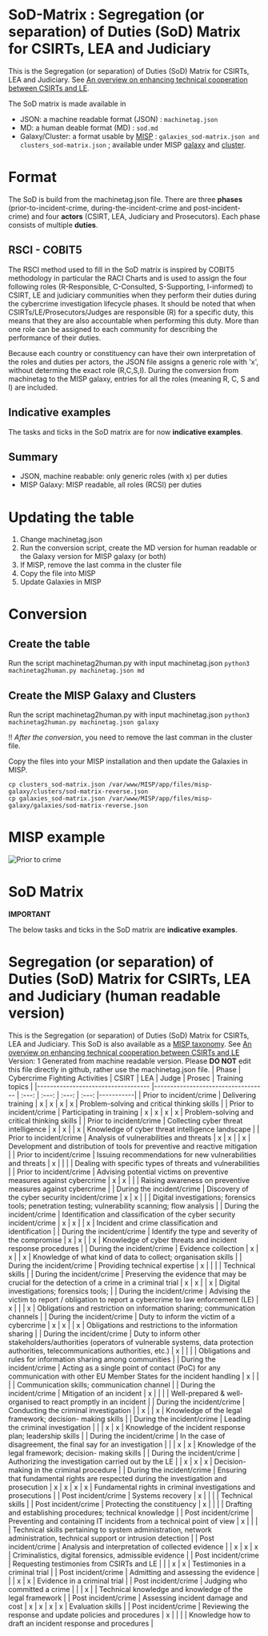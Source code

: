 # SoD-Matrix : Segregation (or separation) of Duties (SoD) Matrix for CSIRTs, LEA and Judiciary

This is the Segregation (or separation) of Duties (SoD) Matrix for CSIRTs, LEA and Judiciary. See [An overview on enhancing technical cooperation between CSIRTs and LE](https://www.enisa.europa.eu/publications/support-the-fight-against-cybercrime-tools-for-enhancing-cooperation-between-csirts-and-le).

The SoD matrix is made available in 
* JSON: a machine readable format (JSON) : ```machinetag.json```
* MD: a human deable format (MD) : ```sod.md```
* Galaxy/Cluster: a format usable by [MISP](https://www.misp-project.org/) : ```galaxies_sod-matrix.json and clusters_sod-matrix.json``` ; available under MISP [galaxy](https://github.com/MISP/misp-galaxy/blob/main/galaxies/sod-matrix.json) and [cluster](https://github.com/MISP/misp-galaxy/blob/main/clusters/sod-matrix.json).

# Format

The SoD is build from the machinetag.json file. There are three **phases** (prior-to-incident-crime, during-the-incident-crime and post-incident-crime) and four **actors** (CSIRT, LEA, Judiciary and Prosecutors). Each phase consists of multiple **duties**. 

## RSCI - COBIT5
The RSCI method used to fill in the SoD matrix is inspired by COBIT5 methodology in particular the RACI Charts and is used to assign the four following roles (R-Responsible, C-Consulted, S-Supporting, I-informed) to CSIRT, LE and judiciary communities when they perform their duties during the cybercrime investigation lifecycle phases. It should be noted that when CSIRTs/LE/Prosecutors/Judges are responsible (R) for a specific duty, this means that they are also accountable when performing this duty. More than one role can be assigned to each community for describing the performance of their duties.

Because each country or constituency can have their own interpretation of the roles and duties per actors, the JSON file assigns a generic role with 'x', without determing the exact role (R,C,S,I). During the conversion from machinetag to the MISP galaxy, entries for all the roles (meaning R, C, S and I) are included.

## Indicative examples

The tasks and ticks in the SoD matrix are for now **indicative examples**.

## Summary

* JSON, machine reabable: only generic roles (with x) per duties
* MISP Galaxy: MISP readable, all roles (RCSI) per duties

# Updating the table

1. Change machinetag.json
1. Run the conversion script, create the MD version for human readable or the Galaxy version for MISP galaxy (or both)
1. If MISP, remove the last comma in the cluster file
1. Copy the file into MISP 
1. Update Galaxies in MISP

# Conversion

## Create the table

Run the script machinetag2human.py with input machinetag.json
```python3 machinetag2human.py machinetag.json md```

## Create the MISP Galaxy and Clusters

Run the script machinetag2human.py with input machinetag.json
```python3 machinetag2human.py machinetag.json galaxy```

!! *After the conversion*, you need to remove the last comman in the cluster file.

Copy the files into your MISP installation and then update the Galaxies in MISP.


    cp clusters_sod-matrix.json /var/www/MISP/app/files/misp-galaxy/clusters/sod-matrix-reverse.json
    cp galaxies_sod-matrix.json /var/www/MISP/app/files/misp-galaxy/galaxies/sod-matrix-reverse.json


# MISP example

![Prior to crime](prior-crime.jpg)

# SoD Matrix

**IMPORTANT**

The below tasks and ticks in the SoD matrix are **indicative examples**.

# Segregation (or separation) of Duties (SoD) Matrix for CSIRTs, LEA and Judiciary (human readable version)
This is the Segregation (or separation) of Duties (SoD) Matrix for CSIRTs, LEA and Judiciary.
This SoD is also available as a [MISP taxonomy](https://github.com/MISP/misp-taxonomies).
See [An overview on enhancing technical cooperation between CSIRTs and LE](https://www.enisa.europa.eu/publications/support-the-fight-against-cybercrime-tools-for-enhancing-cooperation-between-csirts-and-le)
Version: 1
Generated from machine readable version. Please **DO NOT** edit this file directly in github, rather use the machinetag.json file.
| Phase                               | Cybercrime Fighting Activities      | CSIRT | LEA | Judge | Prosec | Training topics |
|-----------------------------------  |-----------------------------------  | :---: | :---: | :---: | :---: |-----------|
| Prior to incident/crime | Delivering training | x | x | x  | x | Problem-solving and critical thinking skills |
| Prior to incident/crime | Participating in training | x | x | x  | x | Problem-solving and critical thinking skills |
| Prior to incident/crime | Collecting cyber threat intelligence | x | x |   | x | Knowledge of cyber threat intelligence landscape |
| Prior to incident/crime | Analysis of vulnerabilities and threats | x | x |   | x | Development and distribution of tools for preventive and reactive mitigation |
| Prior to incident/crime | Issuing recommendations for new vulnerabilities and threats | x |  |   |  | Dealing with specific types of threats and vulnerabilities |
| Prior to incident/crime | Advising potential victims on preventive measures against cybercrime | x | x |   |  | Raising awareness on preventive measures against cybercrime |
| During the incident/crime | Discovery of the cyber security incident/crime | x | x |   |  | Digital investigations; forensics tools; penetration testing; vulnerability scanning; flow analysis |
| During the incident/crime | Identification and classification of the cyber security incident/crime | x | x |   | x | Incident and crime classification and identification |
| During the incident/crime | Identify the type and severity of the compromise | x | x |   | x | Knowledge of cyber threats and incident response procedures |
| During the incident/crime | Evidence collection | x | x |   | x | Knowledge of what kind of data to collect; organisation skills |
| During the incident/crime | Providing technical expertise | x |  |   |  | Technical skills |
| During the incident/crime | Preserving the evidence that may be crucial for the detection of a crime in a criminal trial | x | x |   | x | Digital investigations; forensics tools; |
| During the incident/crime | Advising the victim to report / obligation to report a cybercrime to law enforcement (LE) | x |  |   | x | Obligations and restriction on information sharing; communication channels |
| During the incident/crime | Duty to inform the victim of a cybercrime | x | x |   | x | Obligations and restrictions to the information sharing |
| During the incident/crime | Duty to inform other stakeholders/authorities (operators of vulnerable systems, data protection authorities, telecommunications authorities, etc.) | x |  |   |  | Obligations and rules for information sharing among communities |
| During the incident/crime | Acting as a single point of contact (PoC) for any communication with other EU Member States for the incident handling | x |  |   |  | Communication skills; communication channel |
| During the incident/crime | Mitigation of an incident | x |  |   |  | Well-prepared & well-organised to react promptly in an incident |
| During the incident/crime | Conducting the criminal investigation |  | x |   | x | Knowledge of the legal framework; decision- making skills |
| During the incident/crime | Leading the criminal investigation |  |  | x  | x | Knowledge of the incident response plan; leadership skills |
| During the incident/crime | In the case of disagreement, the final say for an investigation |  |  | x  | x | Knowledge of the legal framework; decision- making skills |
| During the incident/crime | Authorizing the investigation carried out by the LE |  | x | x  | x | Decision-making in the criminal procedure |
| During the incident/crime | Ensuring that fundamental rights are respected during the investigation and prosecution | x | x | x  | x | Fundamental rights in criminal investigations and prosecutions |
| Post incident/crime | Systems recovery | x |  |   |  | Technical skills |
| Post incident/crime | Protecting the constituency | x |  |   |  | Drafting and establishing procedures; technical knowledge |
| Post incident/crime | Preventing and containing IT incidents from a technical point of view | x |  |   |  | Technical skills pertaining to system administration, network administration, technical support or intrusion detection |
| Post incident/crime | Analysis and interpretation of collected evidence |  | x | x  | x | Criminalistics, digital forensics, admissible evidence |
| Post incident/crime | Requesting testimonies from CSIRTs and LE |  |  | x  | x | Testimonies in a criminal trial |
| Post incident/crime | Admitting and assessing the evidence |  |  | x  | x | Evidence in a criminal trial |
| Post incident/crime | Judging who committed a crime |  |  | x  |  | Technical knowledge and knowledge of the legal framework |
| Post incident/crime | Assessing incident damage and cost | x | x | x  | x | Evaluation skills |
| Post incident/crime | Reviewing the response and update policies and procedures | x |  |   |  | Knowledge how to draft an incident response and procedures |

